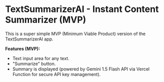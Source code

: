# TextSummarizerAI - Instant Content Summarizer (MVP)

This is a super simple MVP (Minimum Viable Product) version of the TextSummarizerAI app.

**Features (MVP):**

* Text input area for any text.
* "Summarize" button.
* Summary is displayed (powered by Gemini 1.5 Flash API via Vercel Function for secure API key management).  
